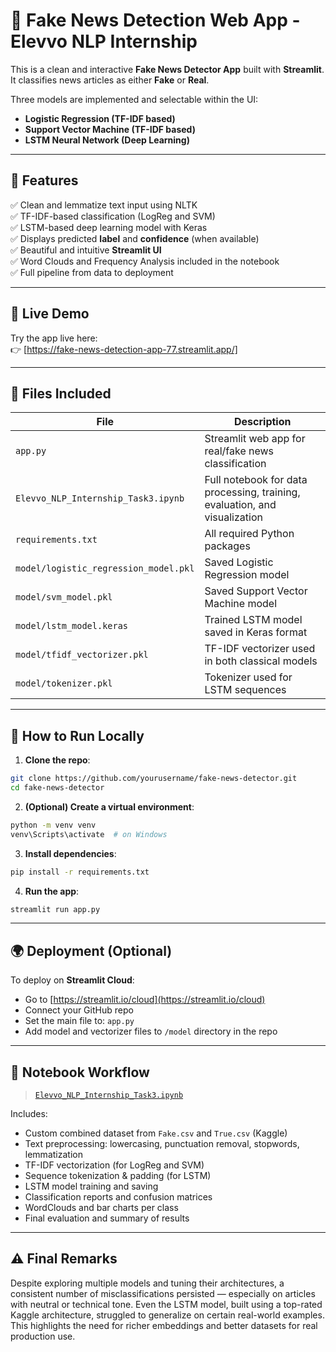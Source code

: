 
# 📰 Fake News Detection Web App - Elevvo NLP Internship

This is a clean and interactive **Fake News Detector App** built with **Streamlit**.  
It classifies news articles as either **Fake** or **Real**.

Three models are implemented and selectable within the UI:
- **Logistic Regression (TF-IDF based)**
- **Support Vector Machine (TF-IDF based)**
- **LSTM Neural Network (Deep Learning)**

---

## 📌 Features

✅ Clean and lemmatize text input using NLTK  
✅ TF-IDF-based classification (LogReg and SVM)  
✅ LSTM-based deep learning model with Keras  
✅ Displays predicted **label** and **confidence** (when available)  
✅ Beautiful and intuitive **Streamlit UI**  
✅ Word Clouds and Frequency Analysis included in the notebook  
✅ Full pipeline from data to deployment

---

## 🔗 Live Demo

Try the app live here:  
👉 [https://fake-news-detection-app-77.streamlit.app/]

---

## 📁 Files Included

| File | Description |
|------|-------------|
| `app.py` | Streamlit web app for real/fake news classification |
| `Elevvo_NLP_Internship_Task3.ipynb` | Full notebook for data processing, training, evaluation, and visualization |
| `requirements.txt` | All required Python packages |
| `model/logistic_regression_model.pkl` | Saved Logistic Regression model |
| `model/svm_model.pkl` | Saved Support Vector Machine model |
| `model/lstm_model.keras` | Trained LSTM model saved in Keras format |
| `model/tfidf_vectorizer.pkl` | TF-IDF vectorizer used in both classical models |
| `model/tokenizer.pkl` | Tokenizer used for LSTM sequences |

---

## 🚀 How to Run Locally

1. **Clone the repo**:

```bash
git clone https://github.com/yourusername/fake-news-detector.git
cd fake-news-detector
```

2. **(Optional) Create a virtual environment**:

```bash
python -m venv venv
venv\Scripts\activate  # on Windows
```

3. **Install dependencies**:

```bash
pip install -r requirements.txt
```

4. **Run the app**:

```bash
streamlit run app.py
```

---

## 🌍 Deployment (Optional)

To deploy on **Streamlit Cloud**:

- Go to [https://streamlit.io/cloud](https://streamlit.io/cloud)
- Connect your GitHub repo
- Set the main file to: `app.py`
- Add model and vectorizer files to `/model` directory in the repo

---

## 📓 Notebook Workflow

> [`Elevvo_NLP_Internship_Task3.ipynb`](./Elevvo_NLP_Internship_Task3.ipynb)

Includes:
- Custom combined dataset from `Fake.csv` and `True.csv` (Kaggle)
- Text preprocessing: lowercasing, punctuation removal, stopwords, lemmatization
- TF-IDF vectorization (for LogReg and SVM)
- Sequence tokenization & padding (for LSTM)
- LSTM model training and saving
- Classification reports and confusion matrices
- WordClouds and bar charts per class
- Final evaluation and summary of results

---

## ⚠️ Final Remarks

Despite exploring multiple models and tuning their architectures, a consistent number of misclassifications persisted — especially on articles with neutral or technical tone. Even the LSTM model, built using a top-rated Kaggle architecture, struggled to generalize on certain real-world examples. This highlights the need for richer embeddings and better datasets for real production use.
